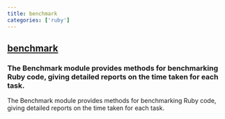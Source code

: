 ```yaml
---
title: benchmark
categories: ['ruby']
---
```

## [benchmark](https://github.com/ruby/benchmark)

### The Benchmark module provides methods for benchmarking Ruby code, giving detailed reports on the time taken for each task.


The Benchmark module provides methods for benchmarking Ruby code, giving detailed reports on the time taken for each task.
